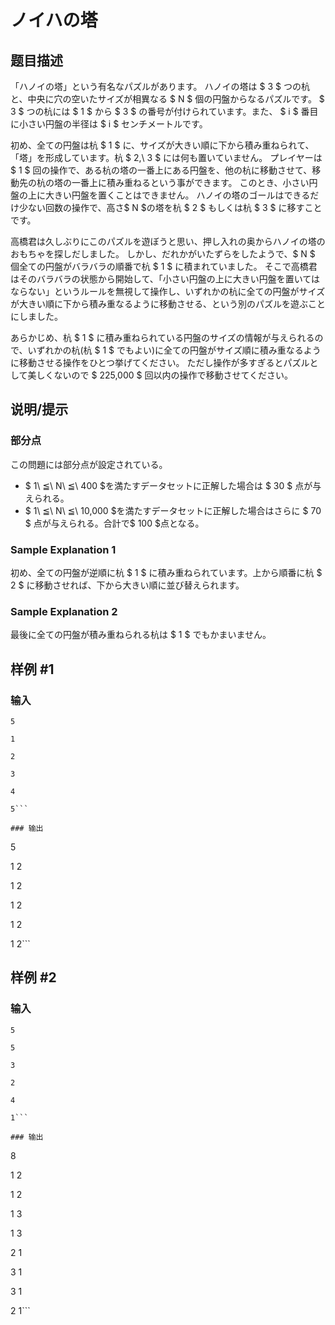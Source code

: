 # ノイハの塔

## 题目描述

[problemUrl]: https://atcoder.jp/contests/code-formula-2014-final/tasks/code_formula_2014_final_g

「ハノイの塔」という有名なパズルがあります。 ハノイの塔は $ 3 $ つの杭と、中央に穴の空いたサイズが相異なる $ N $ 個の円盤からなるパズルです。 $ 3 $ つの杭には $ 1 $ から $ 3 $ の番号が付けられています。また、 $ i $ 番目に小さい円盤の半径は $ i $ センチメートルです。

初め、全ての円盤は杭 $ 1 $ に、サイズが大きい順に下から積み重ねられて、「塔」を形成しています。杭 $ 2,\ 3 $ には何も置いていません。 プレイヤーは $ 1 $ 回の操作で、ある杭の塔の一番上にある円盤を、他の杭に移動させて、移動先の杭の塔の一番上に積み重ねるという事ができます。 このとき、小さい円盤の上に大きい円盤を置くことはできません。 ハノイの塔のゴールはできるだけ少ない回数の操作で、高さ$ N $の塔を杭 $ 2 $ もしくは杭 $ 3 $ に移すことです。

高橋君は久しぶりにこのパズルを遊ぼうと思い、押し入れの奥からハノイの塔のおもちゃを探しだしました。 しかし、だれかがいたずらをしたようで、$ N $ 個全ての円盤がバラバラの順番で杭 $ 1 $ に積まれていました。 そこで高橋君はそのバラバラの状態から開始して、「小さい円盤の上に大きい円盤を置いてはならない」というルールを無視して操作し、いずれかの杭に全ての円盤がサイズが大きい順に下から積み重なるように移動させる、という別のパズルを遊ぶことにしました。

あらかじめ、杭 $ 1 $ に積み重ねられている円盤のサイズの情報が与えられるので、いずれかの杭(杭 $ 1 $ でもよい)に全ての円盤がサイズ順に積み重なるように移動させる操作をひとつ挙げてください。 ただし操作が多すぎるとパズルとして美しくないので $ 225,000 $ 回以内の操作で移動させてください。

## 说明/提示

### 部分点

この問題には部分点が設定されている。

- $ 1\ ≦\ N\ ≦\ 400 $を満たすデータセットに正解した場合は $ 30 $ 点が与えられる。
- $ 1\ ≦\ N\ ≦\ 10,000 $を満たすデータセットに正解した場合はさらに $ 70 $ 点が与えられる。合計で$ 100 $点となる。

### Sample Explanation 1

初め、全ての円盤が逆順に杭 $ 1 $ に積み重ねられています。上から順番に杭 $ 2 $ に移動させれば、下から大きい順に並び替えられます。

### Sample Explanation 2

最後に全ての円盤が積み重ねられる杭は $ 1 $ でもかまいません。

## 样例 #1

### 输入

```
5
1
2
3
4
5```

### 输出

```
5
1 2
1 2
1 2
1 2
1 2```

## 样例 #2

### 输入

```
5
5
3
2
4
1```

### 输出

```
8
1 2
1 2
1 3
1 3
2 1
3 1
3 1
2 1```

